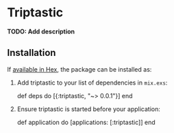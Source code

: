 # Triptastic

**TODO: Add description**

## Installation

If [available in Hex](https://hex.pm/docs/publish), the package can be installed as:

  1. Add triptastic to your list of dependencies in `mix.exs`:

        def deps do
          [{:triptastic, "~> 0.0.1"}]
        end

  2. Ensure triptastic is started before your application:

        def application do
          [applications: [:triptastic]]
        end

